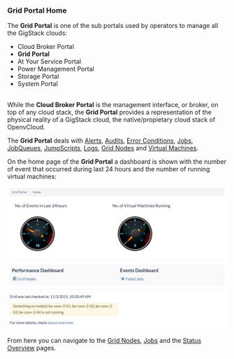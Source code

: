 ### Grid Portal Home

The **Grid Portal** is one of the sub portals used by operators to manage all the GigStack clouds:

* Cloud Broker Portal
* **Grid Portal**
* At Your Service Portal
* Power Management Portal
* Storage Portal
* System Portal

<br/>While the **Cloud Broker Portal** is the management interface, or broker, on top of any cloud stack, the **Grid Portal** provides a representation of the physical reality of a GigStack cloud, the native/propietary cloud stack of OpenvCloud.

The **Grid Portal** deals with [Alerts](../Alerts/Alerts.md), [Audits](../Audits/Audits.md), [Error Conditions](../ErrorConditions/ErrorsConditions.md), [Jobs](../Jobs/Jobs.md), [JobQueues](../JobQueues/JobQueues.md), [JumpScripts](../JumpScripts/JumpScripts.md), [Logs](../Logs/Logs.md), [Grid Nodes](../GridNodes/GridNodes.md) and [Virtual Machines](../VirtualMachines/VirtualMachines.md).

On the home page of the **Grid Portal** a dashboard is shown with the number of event that occurred during last 24 hours and the number of running virtual machines:

![[]](Home.png)

From here you can navigate to the [Grid Nodes](../GridNodes/GridNodes.md), [Jobs](../Jobs/Jobs.md) and the [Status Overview](../StatusOverview/StatusOverview.md) pages.
